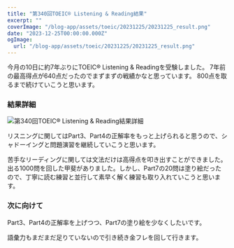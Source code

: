 ```yaml
---
title: "第340回TOEIC® Listening & Reading結果"
excerpt: ""
coverImage: "/blog-app/assets/toeic/20231225/20231225_result.png"
date: "2023-12-25T00:00:00.000Z"
ogImage:
  url: "/blog-app/assets/toeic/20231225/20231225_result.png"
---
```



今月の10日に約7年ぶりにTOEIC® Listening & Readingを受験しました。
7年前の最高得点が640点だったのでまずまずの戦績かなと思っています。
800点を取るまで続けていこうと思います。

### 結果詳細
![第340回TOEIC® Listening & Reading結果詳細](/blog-app/assets/toeic/20231225/20231225_deail.png)

リスニングに関してはPart3、Part4の正解率をもっと上げられると思うので、シャドーイングと問題演習を継続していこうと思います。 

苦手なリーディングに関しては文法だけは高得点を叩き出すことができました。出る1000問を回した甲斐がありました。しかし、Part7の20問は塗り絵だったので、丁寧に読む練習と並行して素早く解く練習も取り入れていこうと思います。

### 次に向けて
Part3、Part4の正解率を上げつつ、Part7の塗り絵を少なくしたいです。 

語彙力もまだまだ足りていないので引き続き金フレを回して行きます。 